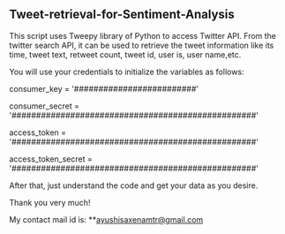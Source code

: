 ## Tweet-retrieval-for-Sentiment-Analysis

This script uses Tweepy library of Python to access Twitter API. From the twitter search API, it can be used to retrieve the tweet information like its time, tweet text, retweet count, tweet id, user is, user name,etc.

You will use your credentials to initialize the variables as follows:

consumer_key = '#########################'

consumer_secret = '##################################################'

access_token = '##################################################'

access_token_secret = '##################################################'

After that, just understand the code and get your data as you desire.

Thank you very much!

My contact mail id is: **ayushisaxenamtr@gmail.com
